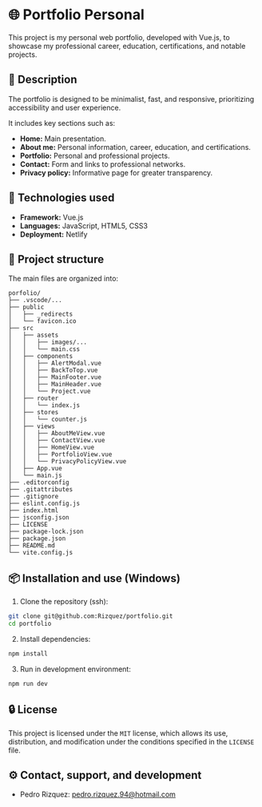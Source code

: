 # 🌐 Portfolio Personal

This project is my personal web portfolio, developed with Vue.js, to showcase my professional career, education, certifications, and notable projects.

## 🧾 Description

The portfolio is designed to be minimalist, fast, and responsive, prioritizing accessibility and user experience.

It includes key sections such as:

- **Home:** Main presentation.
- **About me:** Personal information, career, education, and certifications.
- **Portfolio:** Personal and professional projects.
- **Contact:** Form and links to professional networks.
- **Privacy policy:** Informative page for greater transparency.

## 🚀 Technologies used

- **Framework:** Vue.js
- **Languages:** JavaScript, HTML5, CSS3
- **Deployment:** Netlify

## 📂 Project structure

The main files are organized into:

```
porfolio/
├── .vscode/...
├── public
│   ├── _redirects
│   └── favicon.ico
├── src
│   ├── assets
│   │   ├── images/...
│   │   └── main.css
│   ├── components
│   │   ├── AlertModal.vue
│   │   ├── BackToTop.vue
│   │   ├── MainFooter.vue
│   │   ├── MainHeader.vue
│   │   └── Project.vue
│   ├── router
│   │   └── index.js
│   ├── stores
│   │   └── counter.js
│   ├── views
│   │   ├── AboutMeView.vue
│   │   ├── ContactView.vue
│   │   ├── HomeView.vue
│   │   ├── PortfolioView.vue
│   │   └── PrivacyPolicyView.vue
│   ├── App.vue
│   └── main.js
├── .editorconfig
├── .gitattributes
├── .gitignore
├── eslint.config.js
├── index.html
├── jsconfig.json
├── LICENSE
├── package-lock.json
├── package.json
├── README.md
└── vite.config.js
```

## 📦 Installation and use (Windows)

1. Clone the repository (ssh):
```sh
git clone git@github.com:Rizquez/portfolio.git
cd portfolio
```

2. Install dependencies:
```sh
npm install
```

3. Run in development environment:
```sh
npm run dev
```

## 🔒 License

This project is licensed under the `MIT` license, which allows its use, distribution, and modification under the conditions specified in the `LICENSE` file.

## ⚙ Contact, support, and development
- Pedro Rizquez: pedro.rizquez.94@hotmail.com